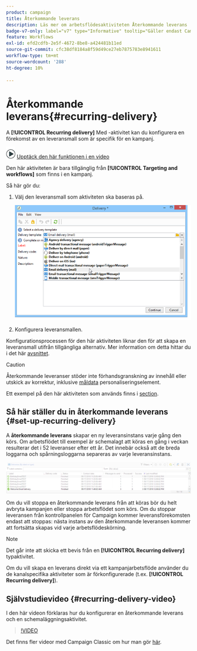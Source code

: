 ```yaml
---
product: campaign
title: Återkommande leverans
description: Läs mer om arbetsflödesaktiviteten Återkommande leverans
badge-v7-only: label="v7" type="Informative" tooltip="Gäller endast Campaign Classic v7"
feature: Workflows
exl-id: efd2cdfb-2e5f-4672-8be8-a424481b11ed
source-git-commit: cfc38df8184a8f59d49ce27eb7875783e8941611
workflow-type: tm+mt
source-wordcount: '288'
ht-degree: 10%

---
```


# Återkommande leverans{#recurring-delivery}

A **[!UICONTROL Recurring delivery]** Med -aktivitet kan du konfigurera en förekomst av en leveransmall som är specifik för en kampanj.

![](assets/do-not-localize/how-to-video.png) [Upptäck den här funktionen i en video](#recurring-delivery-video)

Den här aktiviteten är bara tillgänglig från **[!UICONTROL Targeting and workflows]** som finns i en kampanj.

Så här gör du:

1. Välj den leveransmall som aktiviteten ska baseras på.

   ![](assets/recurring_delivery_001.png)

1. Konfigurera leveransmallen.

Konfigurationsprocessen för den här aktiviteten liknar den för att skapa en leveransmall utifrån tillgängliga alternativ. Mer information om detta hittar du i det här [avsnittet](../../delivery/using/about-templates.md).

>[!CAUTION]
>
>Återkommande leveranser stöder inte förhandsgranskning av innehåll eller utskick av korrektur, inklusive [måldata](../../workflow/using/data-life-cycle.md#target-data) personaliseringselement.

Ett exempel på den här aktiviteten som används finns i [section](sending-a-birthday-email.md#creating-a-recurring-delivery-in-a-targeting-workflow).

## Så här ställer du in återkommande leverans {#set-up-recurring-delivery}

A **återkommande leverans** skapar en ny leveransinstans varje gång den körs. Om arbetsflödet till exempel är schemalagt att köras en gång i veckan resulterar det i 52 leveranser efter ett år. Det innebär också att de breda loggarna och spårningsloggarna separeras av varje leveransinstans.

![Återkommande leverans](assets/delivery_recurring.jpg)

Om du vill stoppa en återkommande leverans från att köras bör du helt avbryta kampanjen eller stoppa arbetsflödet som körs. Om du stoppar leveransen från kontrollpanelen för Campaign kommer leveransförekomsten endast att stoppas: nästa instans av den återkommande leveransen kommer att fortsätta skapas vid varje arbetsflödeskörning.

>[!NOTE]
>
>Det går inte att skicka ett bevis från en **[!UICONTROL Recurring delivery]** typaktivitet.
> 
>Om du vill skapa en leverans direkt via ett kampanjarbetsflöde använder du de kanalspecifika aktiviteter som är förkonfigurerade (t.ex. **[!UICONTROL Recurring delivery]**).

## Självstudievideo {#recurring-delivery-video}

I den här videon förklaras hur du konfigurerar en återkommande leverans och en schemaläggningsaktivitet.

>[!VIDEO](https://video.tv.adobe.com/v/25040?quality=12)

Det finns fler videor med Campaign Classic om hur man gör [här](https://experienceleague.adobe.com/docs/campaign-classic-learn/tutorials/overview.html?lang=sv).
